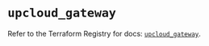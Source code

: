 # `upcloud_gateway`

Refer to the Terraform Registry for docs: [`upcloud_gateway`](https://registry.terraform.io/providers/upcloudltd/upcloud/5.2.3/docs/resources/gateway).
